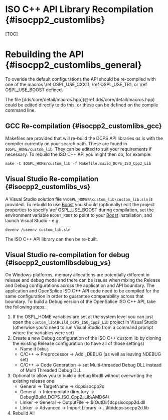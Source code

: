 ISO C++ API Library Recompilation                                               {#isocpp2_customlibs}
=================================

[TOC]

Rebuilding the API                                                              {#isocpp2_customlibs_general}
==================

To overide the default configurations the API should be re-compiled with one of
the macros \ref OSPL_USE_CXX11, \ref OSPL_USE_TR1, or \ref OSPL_USE_BOOST
defined.

The file [dds/core/detail/macros.hpp](@ref dds/core/detail/macros.hpp) could be
edited directly to do this, or these can be defined on the compile command line.

GCC Re-compilation                                                              {#isocpp2_customlibs_gcc}
------------------

Makefiles are provided that will re-build the DCPS API libraries _as is_ with
the compiler currently on your search path. These are found in
`$OSPL_HOME/custom_lib`. They can be edited to suit your requirements if
necessary. To rebuild the ISO C++ API you might then do, for example:

    make -C $OSPL_HOME/custom_lib -f Makefile.Build_DCPS_ISO_Cpp2_Lib

Visual Studio Re-compilation                                                    {#isocpp2_customlibs_vs}
----------------------------

[Boost]: http://www.boost.org/ "Boost"

A Visual Studio solution file `%%OSPL_HOME%\custom_lib\custom_lib.sln` is
provided. To rebuild to use [Boost] you should (optionally) edit the project
properties to specify \ref OSPL_USE_BOOST during compilation, set the
environment variable `BOOST_ROOT` to point to your [Boost] installation, and
launch Visual Studio - e.g:

    devenv /useenv custom_lib.sln

The ISO C++ API library can then be re-built.

Visual Studio re-compilation for debug                                          {#isocpp2_customlibsdebug_vs}
--------------------------------------
On Windows platforms, memory allocations are potentially different in release
and debug mode and there can be issues when mixing the Release and Debug
configurations across the application and API boundary. The application and
OpenSplice ISO C++ API code need to be compiled for the same configuration in
order to guarantee comparability across that boundary. To build a Debug version
of the OpenSplice ISO C++ API, take the following steps: 

1. If the OSPL_HOME variables are set at the system level you can just open the `custom_lib\Build_DCPS_ISO_Cpp2_Lib` project in Visual Studio (otherwise you'd need to run Visual Studio from a command prompt where the variables were set)
2. Create a new Debug configuration of the ISO C++ custom lib by cloning the existing Release configuration (to have all of those settings)
    - Name it `Debug`
    - C/C++ -> Preprocessor -> Add _DEBUG (as well as leaving NDEBUG set)
    - C/C++ -> Code Generation -> set Multi-threaded Debug DLL instead of Multi Threaded Debug DLL
3. Optional to allow you to build a debug lib/dll without overwriting the existing release one
    - General -> TargetName -> dcpsisocpp2d
    - General -> Intermediate directory -> Debug\Build_DCPS_ISO_Cpp2_Lib\AMD64\
    - Linker -> General -> OutputFile -> $(OutDir)dcpsisocpp2d.dll
    - Linker -> Advanced -> Import Library -> ..\lib\dcpsisocpp2d.lib
4. Rebuild All
